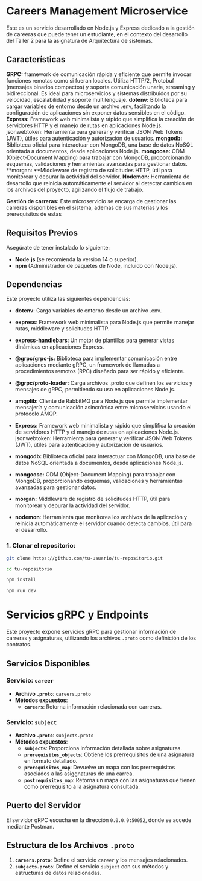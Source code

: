 # Careers Management Microservice
 

Este es un servicio desarrollado en Node.js y Express dedicado a la gestión de careeras que puede tener un estudiante, en el contexto del desarrollo del Taller 2 para la asignatura de Arquitectura de sistemas.

## Características

**GRPC:**  framework de comunicación rápida y eficiente que permite invocar funciones remotas como si fueran locales. Utiliza HTTP/2, Protobuf  (mensajes binarios compactos) y soporta comunicación unaria, streaming y bidireccional. Es ideal para microservicios y sistemas distribuidos por su velocidad, escalabilidad y soporte multilenguaje.
**dotenv:** Biblioteca para cargar variables de entorno desde un archivo .env, facilitando la configuración de aplicaciones sin exponer datos sensibles en el código.
**Express:** Framework web minimalista y rápido que simplifica la creación de servidores HTTP y el manejo de rutas en aplicaciones Node.js.
jsonwebtoken: Herramienta para generar y verificar JSON Web Tokens (JWT), útiles para autenticación y autorización de usuarios.
**mongodb:** Biblioteca oficial para interactuar con MongoDB, una base de datos NoSQL orientada a documentos, desde aplicaciones Node.js.
**mongoose:** ODM (Object-Document Mapping) para trabajar con MongoDB, proporcionando esquemas, validaciones y herramientas avanzadas para gestionar datos.
**morgan: **Middleware de registro de solicitudes HTTP, útil para monitorear y depurar la actividad del servidor.
**Nodemon:** Herramienta de desarrollo que reinicia automáticamente el servidor al detectar cambios en los archivos del proyecto, agilizando el flujo de trabajo.

**Gestión de carreras:** Este microservicio se encarga de gestionar las carreras disponibles en el sistema, ademas de sus materias y los prerequisitos de estas
## Requisitos Previos

Asegúrate de tener instalado lo siguiente:

- **Node.js** (se recomienda la versión 14 o superior).
- **npm** (Administrador de paquetes de Node, incluido con Node.js).
## Dependencias
Este proyecto utiliza las siguientes dependencias:

- **dotenv**: Carga variables de entorno desde un archivo .env.
- **express**: Framework web minimalista para Node.js que permite manejar rutas, middleware y    solicitudes HTTP.
- **express-handlebars**: Un motor de plantillas para generar vistas dinámicas en aplicaciones Express.
- **@grpc/grpc-js:** Biblioteca para implementar comunicación entre aplicaciones mediante gRPC, un framework de llamadas a procedimientos remotos (RPC) diseñado para ser rápido y eficiente.
- **@grpc/proto-loader:** Carga archivos .proto que definen los servicios y mensajes de gRPC, permitiendo su uso en aplicaciones Node.js.
- **amqplib:** Cliente de RabbitMQ para Node.js que permite implementar mensajería y comunicación asincrónica entre microservicios usando el protocolo AMQP.
- **Express:** Framework web minimalista y rápido que simplifica la creación de servidores HTTP y el manejo de rutas en aplicaciones Node.js.
jsonwebtoken: Herramienta para generar y verificar JSON Web Tokens (JWT), útiles para autenticación y autorización de usuarios.
- **mongodb:** Biblioteca oficial para interactuar con MongoDB, una base de datos NoSQL orientada a documentos, desde aplicaciones Node.js.
- **mongoose:** ODM (Object-Document Mapping) para trabajar con MongoDB, proporcionando esquemas, validaciones y herramientas avanzadas para gestionar datos.
- **morgan:** Middleware de registro de solicitudes HTTP, útil para monitorear y depurar la actividad del servidor.

- **nodemon**: Herramienta que monitorea los archivos de la aplicación y reinicia automáticamente el servidor cuando detecta cambios, útil para el desarrollo.


### 1. Clonar el repositorio:

```bash
git clone https://github.com/tu-usuario/tu-repositorio.git

cd tu-repositorio

npm install

npm run dev
```

# Servicios gRPC y Endpoints  

Este proyecto expone servicios gRPC para gestionar información de carreras y asignaturas, utilizando los archivos `.proto` como definición de los contratos.  

## Servicios Disponibles  

### Servicio: `career`  
- **Archivo `.proto`**: `careers.proto`  
- **Métodos expuestos**:  
  - **`careers`**: Retorna información relacionada con carreras.  

### Servicio: `subject`  
- **Archivo `.proto`**: `subjects.proto`  
- **Métodos expuestos**:  
  - **`subjects`**: Proporciona información detallada sobre asignaturas.  
  - **`prerequisites_objects`**: Obtiene los prerrequisitos de una asignatura en formato detallado.  
  - **`prerequisites_map`**: Devuelve un mapa con los prerrequisitos asociados a las asiggnaturas de una carrea.  
  - **`postrequisites_map`**: Retorna un mapa con las asignaturas que tienen como prerrequisito a la asignatura consultada.  

## Puerto del Servidor  
El servidor gRPC escucha en la dirección `0.0.0.0:50052`, donde se accede mediante Postman.  

## Estructura de los Archivos `.proto`  
1. **`careers.proto`**: Define el servicio `career` y los mensajes relacionados.  
2. **`subjects.proto`**: Define el servicio `subject` con sus métodos y estructuras de datos relacionadas.  

